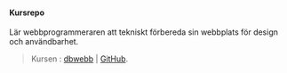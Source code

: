 #### Kursrepo

Lär webbprogrammeraren att tekniskt förbereda sin webbplats för design och användbarhet. 
> Kursen : 
[dbwebb](https://dbwebb.se/kurser/design-v2) | 
[GitHub](https://github.com/mosbth/designv2).
 
